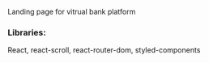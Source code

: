Landing page for vitrual bank platform

### Libraries:
React, react-scroll, react-router-dom, styled-components

